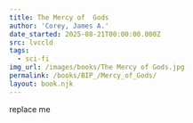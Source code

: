 ```yaml
---
title: The Mercy of  Gods
author: 'Corey, James A.'
date_started: 2025-08-21T00:00:00.000Z
src: lvccld
tags:
  - sci-fi
img_url: /images/books/The Mercy of Gods.jpg
permalink: /books/BIP_/Mercy_of_Gods/
layout: book.njk
---
```

replace me
